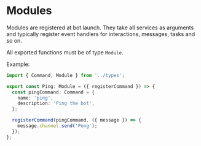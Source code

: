 # Modules
Modules are registered at bot launch. They take all services as arguments and typically register
event handlers for interactions, messages, tasks and so on.

All exported functions must be of type `Module`.

Example:
```typescript
import { Command, Module } from '../types';

export const Ping: Module = ({ registerCommand }) => {
  const pingCommand: Command = {
    name: 'ping',
    description: 'Ping the bot',
  };

  registerCommand(pingCommand, ({ message }) => {
    message.channel.send('Pong');
  });
};
```

